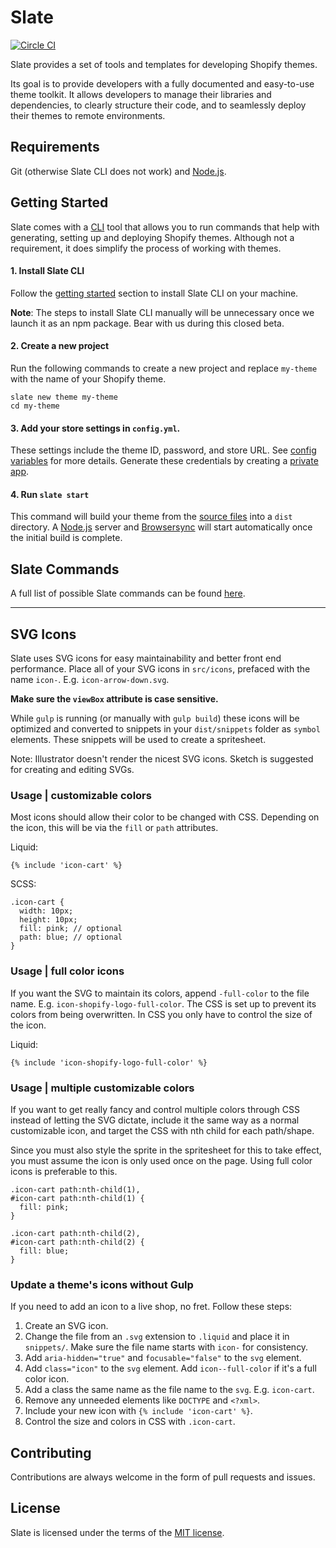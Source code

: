 # Slate
[![Circle CI](https://circleci.com/gh/Shopify/slate.svg?style=svg&circle-token=f18ea06638792678e7dbfa1b8413570cd2896dff)](https://circleci.com/gh/Shopify/slate)

Slate provides a set of tools and templates for developing Shopify themes.

Its goal is to provide developers with a fully documented and easy-to-use theme toolkit. It allows developers to manage their libraries and dependencies, to clearly structure their code, and to seamlessly deploy their themes to remote environments.

## Requirements
Git (otherwise Slate CLI does not work) and [Node.js](https://nodejs.org).

## Getting Started
Slate comes with a [CLI](https://github.com/Shopify/slate-cli) tool that allows you to run commands that help with generating, setting up and deploying Shopify themes.
Although not a requirement, it does simplify the process of working with themes.

#### 1. Install Slate CLI
Follow the [getting started](https://github.com/Shopify/slate-cli#getting-started) section to install Slate CLI on your machine.

**Note**: The steps to install Slate CLI manually will be unnecessary once we launch it as an npm package. Bear with us during this closed beta.

#### 2. Create a new project
Run the following commands to create a new project and replace `my-theme` with the name of your Shopify theme.

```shell
slate new theme my-theme
cd my-theme
```

#### 3. Add your store settings in `config.yml`.
These settings include the theme ID, password, and store URL. See [config variables](http://themekit.cat/docs/#config-variables) for more details. Generate these credentials by creating a [private app](https://help.shopify.com/api/guides/api-credentials#generate-private-app-credentials).

#### 4. Run `slate start`
This command will build your theme from the [source files](https://github.com/Shopify/slate/tree/master/src) into a `dist` directory. A [Node.js](https://nodejs.org) server and [Browsersync](https://browsersync.io/) will start automatically once the initial build is complete.

## Slate Commands
A full list of possible Slate commands can be found [here](https://github.com/Shopify/slate-cli#overview).

----------

## SVG Icons

Slate uses SVG icons for easy maintainability and better front end performance. Place all of your SVG icons in `src/icons`, prefaced with the name `icon-`. E.g. `icon-arrow-down.svg`.

__Make sure the `viewBox` attribute is case sensitive.__

While `gulp` is running (or manually with `gulp build`) these icons will be optimized and converted to snippets in your `dist/snippets` folder as `symbol` elements. These snippets will be used to create a spritesheet.

Note: Illustrator doesn't render the nicest SVG icons. Sketch is suggested for creating and editing SVGs.

### Usage | customizable colors

Most icons should allow their color to be changed with CSS. Depending on the icon, this will be via the `fill` or `path` attributes.

Liquid:
```
{% include 'icon-cart' %}
```

SCSS:
```
.icon-cart {
  width: 10px;
  height: 10px;
  fill: pink; // optional
  path: blue; // optional
}
```

### Usage | full color icons

If you want the SVG to maintain its colors, append `-full-color` to the file name. E.g. `icon-shopify-logo-full-color`. The CSS is set up to prevent its colors from being overwritten. In CSS you only have to control the size of the icon.

Liquid:
```
{% include 'icon-shopify-logo-full-color' %}
```

### Usage | multiple customizable colors

If you want to get really fancy and control multiple colors through CSS instead of letting the SVG dictate, include it the same way as a normal customizable icon, and target the CSS with nth child for each path/shape.

Since you must also style the sprite in the spritesheet for this to take effect, you must assume the icon is only used once on the page. Using full color icons is preferable to this.

```
.icon-cart path:nth-child(1),
#icon-cart path:nth-child(1) {
  fill: pink;
}

.icon-cart path:nth-child(2),
#icon-cart path:nth-child(2) {
  fill: blue;
}
```

### Update a theme's icons without Gulp

If you need to add an icon to a live shop, no fret. Follow these steps:
1. Create an SVG icon.
2. Change the file from an `.svg` extension to `.liquid` and place it in `snippets/`. Make sure the file name starts with `icon-` for consistency.
3. Add `aria-hidden="true"` and `focusable="false"` to the `svg` element.
5. Add `class="icon"` to the `svg` element. Add `icon--full-color` if it's a full color icon.
6. Add a class the same name as the file name to the `svg`. E.g. `icon-cart`.
7. Remove any unneeded elements like `DOCTYPE` and `<?xml>`.
8. Include your new icon with `{% include 'icon-cart' %}`.
9. Control the size and colors in CSS with `.icon-cart`.

## Contributing
Contributions are always welcome in the form of pull requests and issues.

## License
Slate is licensed under the terms of the [MIT license](LICENSE).
